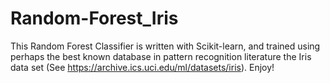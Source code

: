 # Random-Forest_Iris
This Random Forest Classifier is written with Scikit-learn, and trained using perhaps the best known database in pattern 
recognition literature the Iris data set (See https://archive.ics.uci.edu/ml/datasets/iris). Enjoy! 
